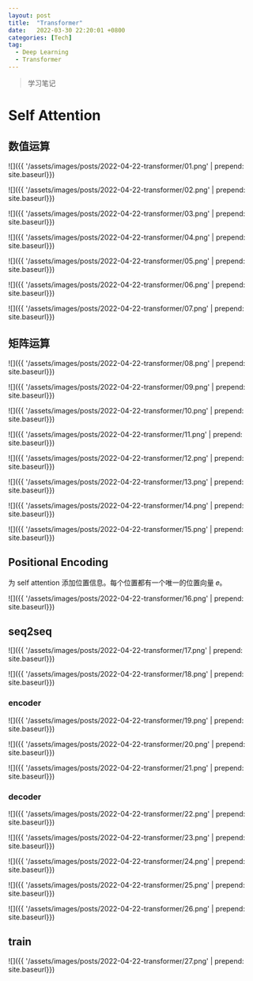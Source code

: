 ```yaml
---
layout: post
title:  "Transformer"
date:   2022-03-30 22:20:01 +0800
categories: [Tech]
tag: 
  - Deep Learning
  - Transformer
---
```


> 学习笔记

# Self Attention

## 数值运算

![]({{ '/assets/images/posts/2022-04-22-transformer/01.png' | prepend: site.baseurl}})

![]({{ '/assets/images/posts/2022-04-22-transformer/02.png' | prepend: site.baseurl}})

![]({{ '/assets/images/posts/2022-04-22-transformer/03.png' | prepend: site.baseurl}})

![]({{ '/assets/images/posts/2022-04-22-transformer/04.png' | prepend: site.baseurl}})

![]({{ '/assets/images/posts/2022-04-22-transformer/05.png' | prepend: site.baseurl}})

![]({{ '/assets/images/posts/2022-04-22-transformer/06.png' | prepend: site.baseurl}})

![]({{ '/assets/images/posts/2022-04-22-transformer/07.png' | prepend: site.baseurl}})

## 矩阵运算

![]({{ '/assets/images/posts/2022-04-22-transformer/08.png' | prepend: site.baseurl}})

![]({{ '/assets/images/posts/2022-04-22-transformer/09.png' | prepend: site.baseurl}})

![]({{ '/assets/images/posts/2022-04-22-transformer/10.png' | prepend: site.baseurl}})

![]({{ '/assets/images/posts/2022-04-22-transformer/11.png' | prepend: site.baseurl}})

![]({{ '/assets/images/posts/2022-04-22-transformer/12.png' | prepend: site.baseurl}})

![]({{ '/assets/images/posts/2022-04-22-transformer/13.png' | prepend: site.baseurl}})

![]({{ '/assets/images/posts/2022-04-22-transformer/14.png' | prepend: site.baseurl}})

![]({{ '/assets/images/posts/2022-04-22-transformer/15.png' | prepend: site.baseurl}})

## Positional Encoding

为 self attention 添加位置信息。每个位置都有一个唯一的位置向量 𝑒。

![]({{ '/assets/images/posts/2022-04-22-transformer/16.png' | prepend: site.baseurl}})

## seq2seq

![]({{ '/assets/images/posts/2022-04-22-transformer/17.png' | prepend: site.baseurl}})

![]({{ '/assets/images/posts/2022-04-22-transformer/18.png' | prepend: site.baseurl}})

### encoder

![]({{ '/assets/images/posts/2022-04-22-transformer/19.png' | prepend: site.baseurl}})

![]({{ '/assets/images/posts/2022-04-22-transformer/20.png' | prepend: site.baseurl}})

![]({{ '/assets/images/posts/2022-04-22-transformer/21.png' | prepend: site.baseurl}})

### decoder

![]({{ '/assets/images/posts/2022-04-22-transformer/22.png' | prepend: site.baseurl}})

![]({{ '/assets/images/posts/2022-04-22-transformer/23.png' | prepend: site.baseurl}})

![]({{ '/assets/images/posts/2022-04-22-transformer/24.png' | prepend: site.baseurl}})

![]({{ '/assets/images/posts/2022-04-22-transformer/25.png' | prepend: site.baseurl}})

![]({{ '/assets/images/posts/2022-04-22-transformer/26.png' | prepend: site.baseurl}})

## train

![]({{ '/assets/images/posts/2022-04-22-transformer/27.png' | prepend: site.baseurl}})